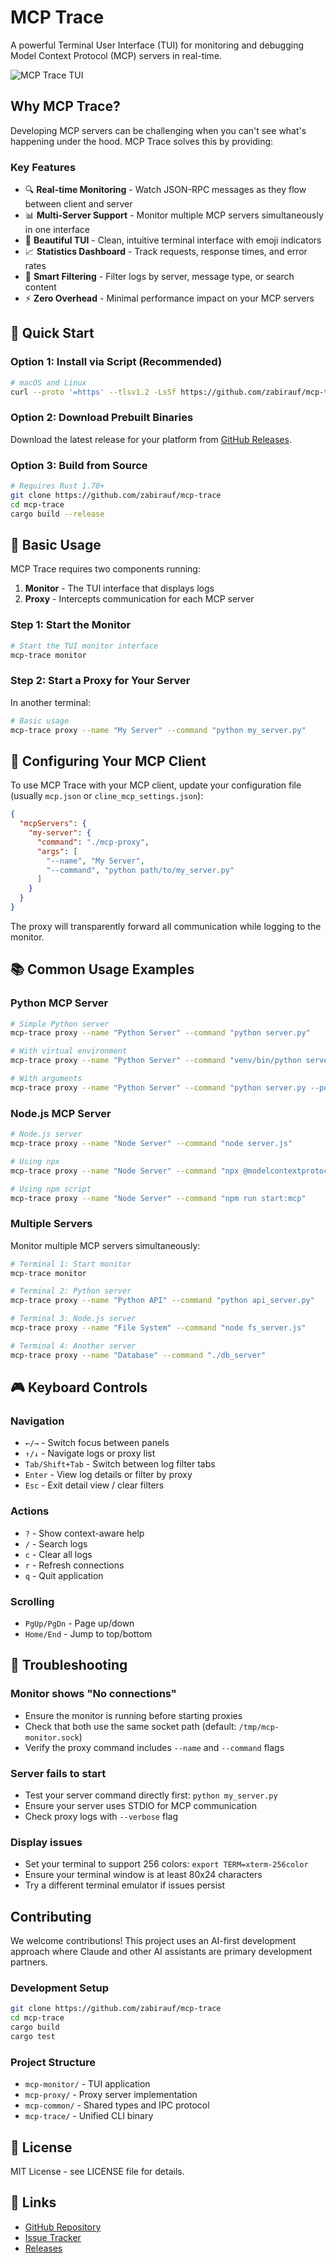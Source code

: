 # MCP Trace

A powerful Terminal User Interface (TUI) for monitoring and debugging Model Context Protocol (MCP) servers in real-time.

![MCP Trace TUI](docs/mcp-trace-tui.png)

## Why MCP Trace?

Developing MCP servers can be challenging when you can't see what's happening under the hood. MCP Trace solves this by providing:

### Key Features

- 🔍 **Real-time Monitoring** - Watch JSON-RPC messages as they flow between client and server
- 📊 **Multi-Server Support** - Monitor multiple MCP servers simultaneously in one interface
- 🎨 **Beautiful TUI** - Clean, intuitive terminal interface with emoji indicators
- 📈 **Statistics Dashboard** - Track requests, response times, and error rates
- 🔎 **Smart Filtering** - Filter logs by server, message type, or search content
- ⚡ **Zero Overhead** - Minimal performance impact on your MCP servers

## 🚀 Quick Start

### Option 1: Install via Script (Recommended)

```bash
# macOS and Linux
curl --proto '=https' --tlsv1.2 -LsSf https://github.com/zabirauf/mcp-trace/releases/download/v0.2.0/mcp-trace-installer.sh | sh
```

### Option 2: Download Prebuilt Binaries

Download the latest release for your platform from [GitHub Releases](https://github.com/zabirauf/mcp-trace/releases).

### Option 3: Build from Source

```bash
# Requires Rust 1.70+
git clone https://github.com/zabirauf/mcp-trace
cd mcp-trace
cargo build --release
```

## 📖 Basic Usage

MCP Trace requires two components running:

1. **Monitor** - The TUI interface that displays logs
2. **Proxy** - Intercepts communication for each MCP server

### Step 1: Start the Monitor

```bash
# Start the TUI monitor interface
mcp-trace monitor
```

### Step 2: Start a Proxy for Your Server

In another terminal:

```bash
# Basic usage
mcp-trace proxy --name "My Server" --command "python my_server.py"
```

## 🔧 Configuring Your MCP Client

To use MCP Trace with your MCP client, update your configuration file (usually `mcp.json` or `cline_mcp_settings.json`):

```json
{
  "mcpServers": {
    "my-server": {
      "command": "./mcp-proxy",
      "args": [
        "--name", "My Server", 
        "--command", "python path/to/my_server.py"
      ]
    }
  }
}
```

The proxy will transparently forward all communication while logging to the monitor.

## 📚 Common Usage Examples

### Python MCP Server

```bash
# Simple Python server
mcp-trace proxy --name "Python Server" --command "python server.py"

# With virtual environment
mcp-trace proxy --name "Python Server" --command "venv/bin/python server.py"

# With arguments
mcp-trace proxy --name "Python Server" --command "python server.py --port 3000"
```

### Node.js MCP Server

```bash
# Node.js server
mcp-trace proxy --name "Node Server" --command "node server.js"

# Using npx
mcp-trace proxy --name "Node Server" --command "npx @modelcontextprotocol/server-filesystem /path"

# Using npm script
mcp-trace proxy --name "Node Server" --command "npm run start:mcp"
```

### Multiple Servers

Monitor multiple MCP servers simultaneously:

```bash
# Terminal 1: Start monitor
mcp-trace monitor

# Terminal 2: Python server
mcp-trace proxy --name "Python API" --command "python api_server.py"

# Terminal 3: Node.js server  
mcp-trace proxy --name "File System" --command "node fs_server.js"

# Terminal 4: Another server
mcp-trace proxy --name "Database" --command "./db_server"
```

## 🎮 Keyboard Controls

### Navigation
- `←/→` - Switch focus between panels
- `↑/↓` - Navigate logs or proxy list
- `Tab/Shift+Tab` - Switch between log filter tabs
- `Enter` - View log details or filter by proxy
- `Esc` - Exit detail view / clear filters

### Actions
- `?` - Show context-aware help
- `/` - Search logs
- `c` - Clear all logs
- `r` - Refresh connections
- `q` - Quit application

### Scrolling
- `PgUp/PgDn` - Page up/down
- `Home/End` - Jump to top/bottom

## 🐛 Troubleshooting

### Monitor shows "No connections"
- Ensure the monitor is running before starting proxies
- Check that both use the same socket path (default: `/tmp/mcp-monitor.sock`)
- Verify the proxy command includes `--name` and `--command` flags

### Server fails to start
- Test your server command directly first: `python my_server.py`
- Ensure your server uses STDIO for MCP communication
- Check proxy logs with `--verbose` flag

### Display issues
- Set your terminal to support 256 colors: `export TERM=xterm-256color`
- Ensure your terminal window is at least 80x24 characters
- Try a different terminal emulator if issues persist

## Contributing

We welcome contributions! This project uses an AI-first development approach where Claude and other AI assistants are primary development partners.

### Development Setup

```bash
git clone https://github.com/zabirauf/mcp-trace
cd mcp-trace
cargo build
cargo test
```

### Project Structure

- `mcp-monitor/` - TUI application
- `mcp-proxy/` - Proxy server implementation  
- `mcp-common/` - Shared types and IPC protocol
- `mcp-trace/` - Unified CLI binary

## 📝 License

MIT License - see LICENSE file for details.

## 🔗 Links

- [GitHub Repository](https://github.com/zabirauf/mcp-trace)
- [Issue Tracker](https://github.com/zabirauf/mcp-trace/issues)
- [Releases](https://github.com/zabirauf/mcp-trace/releases)
